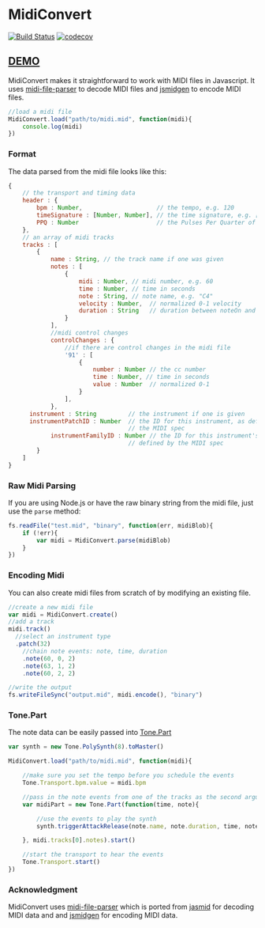 # MidiConvert #

[![Build Status](https://travis-ci.org/Tonejs/MidiConvert.svg?branch=develop)](https://travis-ci.org/Tonejs/MidiConvert)
[![codecov](https://codecov.io/gh/Tonejs/MidiConvert/branch/develop/graph/badge.svg)](https://codecov.io/gh/Tonejs/MidiConvert)

## [DEMO](https://tonejs.github.io/MidiConvert/)

MidiConvert makes it straightforward to work with MIDI files in Javascript. It uses [midi-file-parser](https://github.com/NHQ/midi-file-parser) to decode MIDI files and [jsmidgen](https://github.com/dingram/jsmidgen) to encode MIDI files.


```javascript
//load a midi file
MidiConvert.load("path/to/midi.mid", function(midi){
	console.log(midi)
})
```

### Format

The data parsed from the midi file looks like this:

```javascript
{
	// the transport and timing data
	header : {
		bpm : Number,                     // the tempo, e.g. 120
		timeSignature : [Number, Number], // the time signature, e.g. [4, 4],
		PPQ : Number                  	  // the Pulses Per Quarter of the midi file
	},
	// an array of midi tracks
	tracks : [
		{
			name : String, // the track name if one was given
			notes : [
				{
					midi : Number, // midi number, e.g. 60
					time : Number, // time in seconds
					note : String, // note name, e.g. "C4"
					velocity : Number,  // normalized 0-1 velocity
					duration : String   // duration between noteOn and noteOff
				}
			],
			//midi control changes
			controlChanges : {
				//if there are control changes in the midi file
				'91' : [
					{
						number : Number // the cc number
						time : Number, // time in seconds
						value : Number  // normalized 0-1
					}
				],
			},
      instrument : String         // the instrument if one is given
      instrumentPatchID : Number  // the ID for this instrument, as defined by
                                  // the MIDI spec
			instrumentFamilyID : Number // the ID for this instrument's family, as
                                  // defined by the MIDI spec
		}
	]
}
```

### Raw Midi Parsing

If you are using Node.js or have the raw binary string from the midi file, just use the `parse` method:

```javascript
fs.readFile("test.mid", "binary", function(err, midiBlob){
	if (!err){
		var midi = MidiConvert.parse(midiBlob)
	}
})
```

### Encoding Midi

You can also create midi files from scratch of by modifying an existing file.

```javascript
//create a new midi file
var midi = MidiConvert.create()
//add a track
midi.track()
  //select an instrument type
  .patch(32)
	//chain note events: note, time, duration
	.note(60, 0, 2)
	.note(63, 1, 2)
	.note(60, 2, 2)

//write the output
fs.writeFileSync("output.mid", midi.encode(), "binary")
```

### Tone.Part

The note data can be easily passed into [Tone.Part](http://tonejs.github.io/docs/#Part)

```javascript
var synth = new Tone.PolySynth(8).toMaster()

MidiConvert.load("path/to/midi.mid", function(midi){

	//make sure you set the tempo before you schedule the events
	Tone.Transport.bpm.value = midi.bpm

	//pass in the note events from one of the tracks as the second argument to Tone.Part
	var midiPart = new Tone.Part(function(time, note){

		//use the events to play the synth
		synth.triggerAttackRelease(note.name, note.duration, time, note.velocity)

	}, midi.tracks[0].notes).start()

	//start the transport to hear the events
	Tone.Transport.start()
})
```

### Acknowledgment

MidiConvert uses [midi-file-parser](https://github.com/NHQ/midi-file-parser) which is ported from [jasmid](https://github.com/gasman/jasmid) for decoding MIDI data and and [jsmidgen](https://github.com/dingram/jsmidgen) for encoding MIDI data.
